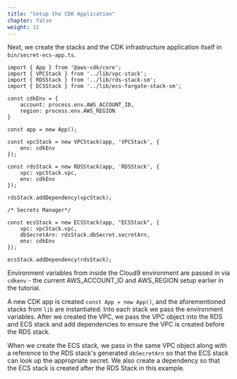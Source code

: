 ```yaml
---
title: "Setup the CDK Application"
chapter: false
weight: 31
---
```


Next, we create the stacks and the CDK infrastructure application itself in `bin/secret-ecs-app.ts`.   
```
import { App } from '@aws-cdk/core';
import { VPCStack } from '../lib/vpc-stack';
import { RDSStack } from '../lib/rds-stack-sm';
import { ECSStack } from '../lib/ecs-fargate-stack-sm';

const cdkEnv = {
    account: process.env.AWS_ACCOUNT_ID,
    region: process.env.AWS_REGION
}

const app = new App();

const vpcStack = new VPCStack(app, 'VPCStack', {
    env: cdkEnv
});

const rdsStack = new RDSStack(app, 'RDSStack', {
    vpc: vpcStack.vpc,
    env: cdkEnv
});

rdsStack.addDependency(vpcStack);

/* Secrets Manager*/

const ecsStack = new ECSStack(app, "ECSStack", {
    vpc: vpcStack.vpc,
    dbSecretArn: rdsStack.dbSecret.secretArn,
    env: cdkEnv
});

ecsStack.addDependency(rdsStack);
```

Environment variables from inside the Cloud9 environment are passed in via `cdkenv` - the current AWS_ACCOUNT_ID and AWS_REGION setup earlier in the tutorial. 

A new CDK app is created `const App = new App()`, and the aforementioned stacks from `lib` are instantiated.   Into each stack we pass the environment variables.   After we created the VPC, we pass the VPC object into the RDS and ECS stack and add dependencies to ensure the VPC is created before the RDS stack.   

When we create the ECS stack, we pass in the same VPC object along with a reference to the RDS stack's generated `dbSecretArn` so that the ECS stack can look up the appropriate secret.  We also create a dependency so that the ECS stack is created after the RDS Stack in this example. 